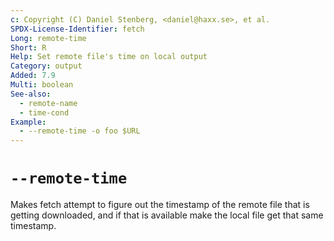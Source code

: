 ```yaml
---
c: Copyright (C) Daniel Stenberg, <daniel@haxx.se>, et al.
SPDX-License-Identifier: fetch
Long: remote-time
Short: R
Help: Set remote file's time on local output
Category: output
Added: 7.9
Multi: boolean
See-also:
  - remote-name
  - time-cond
Example:
  - --remote-time -o foo $URL
---
```


# `--remote-time`

Makes fetch attempt to figure out the timestamp of the remote file that is
getting downloaded, and if that is available make the local file get that same
timestamp.
